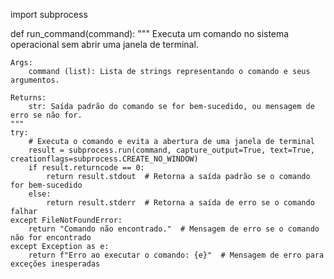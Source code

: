 import subprocess

def run_command(command):
    """
    Executa um comando no sistema operacional sem abrir uma janela de terminal.

    Args:
        command (list): Lista de strings representando o comando e seus argumentos.

    Returns:
        str: Saída padrão do comando se for bem-sucedido, ou mensagem de erro se não for.
    """
    try:
        # Executa o comando e evita a abertura de uma janela de terminal
        result = subprocess.run(command, capture_output=True, text=True, creationflags=subprocess.CREATE_NO_WINDOW)
        if result.returncode == 0:
            return result.stdout  # Retorna a saída padrão se o comando for bem-sucedido
        else:
            return result.stderr  # Retorna a saída de erro se o comando falhar
    except FileNotFoundError:
        return "Comando não encontrado."  # Mensagem de erro se o comando não for encontrado
    except Exception as e:
        return f"Erro ao executar o comando: {e}"  # Mensagem de erro para exceções inesperadas
